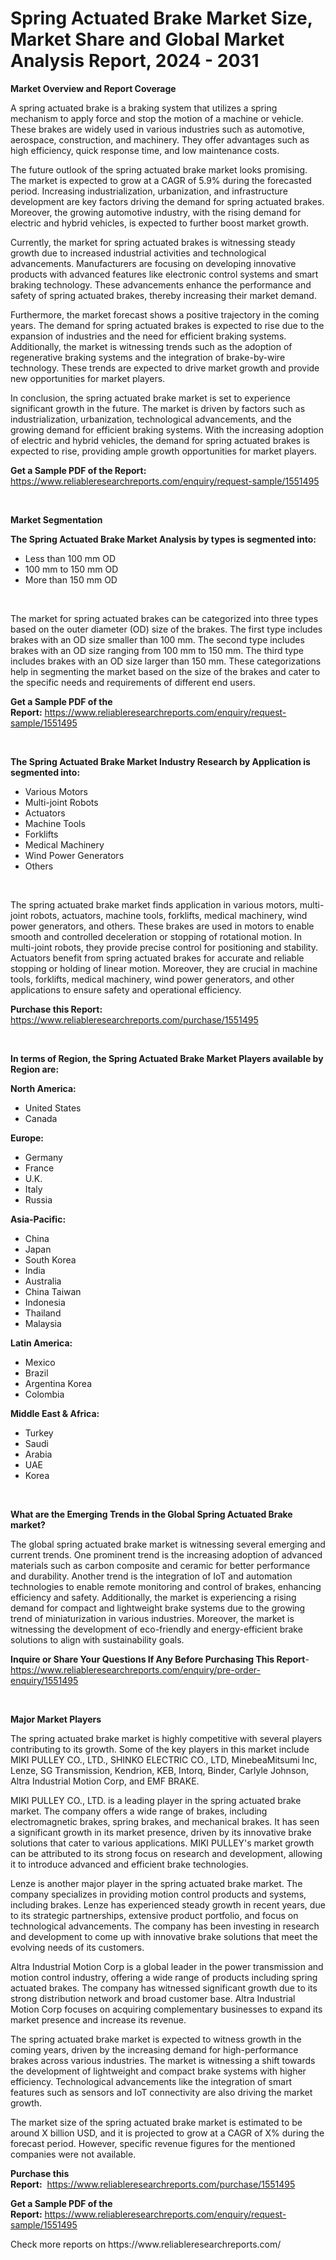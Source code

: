 <p><h1>Spring Actuated Brake Market Size, Market Share and Global Market Analysis Report, 2024 - 2031</h1></p><p><strong>Market Overview and Report Coverage</strong></p>
<p><p>A spring actuated brake is a braking system that utilizes a spring mechanism to apply force and stop the motion of a machine or vehicle. These brakes are widely used in various industries such as automotive, aerospace, construction, and machinery. They offer advantages such as high efficiency, quick response time, and low maintenance costs.</p><p>The future outlook of the spring actuated brake market looks promising. The market is expected to grow at a CAGR of 5.9% during the forecasted period. Increasing industrialization, urbanization, and infrastructure development are key factors driving the demand for spring actuated brakes. Moreover, the growing automotive industry, with the rising demand for electric and hybrid vehicles, is expected to further boost market growth.</p><p>Currently, the market for spring actuated brakes is witnessing steady growth due to increased industrial activities and technological advancements. Manufacturers are focusing on developing innovative products with advanced features like electronic control systems and smart braking technology. These advancements enhance the performance and safety of spring actuated brakes, thereby increasing their market demand.</p><p>Furthermore, the market forecast shows a positive trajectory in the coming years. The demand for spring actuated brakes is expected to rise due to the expansion of industries and the need for efficient braking systems. Additionally, the market is witnessing trends such as the adoption of regenerative braking systems and the integration of brake-by-wire technology. These trends are expected to drive market growth and provide new opportunities for market players.</p><p>In conclusion, the spring actuated brake market is set to experience significant growth in the future. The market is driven by factors such as industrialization, urbanization, technological advancements, and the growing demand for efficient braking systems. With the increasing adoption of electric and hybrid vehicles, the demand for spring actuated brakes is expected to rise, providing ample growth opportunities for market players.</p></p>
<p><strong>Get a Sample PDF of the Report:</strong> <a href="https://www.reliableresearchreports.com/enquiry/request-sample/1551495">https://www.reliableresearchreports.com/enquiry/request-sample/1551495</a></p>
<p>&nbsp;</p>
<p><strong>Market Segmentation</strong></p>
<p><strong>The Spring Actuated Brake Market Analysis by types is segmented into:</strong></p>
<p><ul><li>Less than 100 mm OD</li><li>100 mm to 150 mm OD</li><li>More than 150 mm OD</li></ul></p>
<p>&nbsp;</p>
<p><p>The market for spring actuated brakes can be categorized into three types based on the outer diameter (OD) size of the brakes. The first type includes brakes with an OD size smaller than 100 mm. The second type includes brakes with an OD size ranging from 100 mm to 150 mm. The third type includes brakes with an OD size larger than 150 mm. These categorizations help in segmenting the market based on the size of the brakes and cater to the specific needs and requirements of different end users.</p></p>
<p><strong>Get a Sample PDF of the Report:</strong>&nbsp;<a href="https://www.reliableresearchreports.com/enquiry/request-sample/1551495">https://www.reliableresearchreports.com/enquiry/request-sample/1551495</a></p>
<p>&nbsp;</p>
<p><strong>The Spring Actuated Brake Market Industry Research by Application is segmented into:</strong></p>
<p><ul><li>Various Motors</li><li>Multi-joint Robots</li><li>Actuators</li><li>Machine Tools</li><li>Forklifts</li><li>Medical Machinery</li><li>Wind Power Generators</li><li>Others</li></ul></p>
<p>&nbsp;</p>
<p><p>The spring actuated brake market finds application in various motors, multi-joint robots, actuators, machine tools, forklifts, medical machinery, wind power generators, and others. These brakes are used in motors to enable smooth and controlled deceleration or stopping of rotational motion. In multi-joint robots, they provide precise control for positioning and stability. Actuators benefit from spring actuated brakes for accurate and reliable stopping or holding of linear motion. Moreover, they are crucial in machine tools, forklifts, medical machinery, wind power generators, and other applications to ensure safety and operational efficiency.</p></p>
<p><strong>Purchase this Report:</strong>&nbsp; <a href="https://www.reliableresearchreports.com/purchase/1551495">https://www.reliableresearchreports.com/purchase/1551495</a></p>
<p>&nbsp;</p>
<p><strong>In terms of Region, the Spring Actuated Brake Market Players available by Region are:</strong></p>
<p>
    <p> <strong> North America: </strong>
        <ul>
            <li>United States</li>
            <li>Canada</li>
        </ul>
        </p> 
    <p> <strong> Europe: </strong>
        <ul>
            <li>Germany</li>
            <li>France</li>
            <li>U.K.</li>
            <li>Italy</li>
            <li>Russia</li>
        </ul>
        </p> 
    <p> <strong> Asia-Pacific: </strong>
        <ul>
            <li>China</li>
            <li>Japan</li>
            <li>South Korea</li>
            <li>India</li>
            <li>Australia</li>
            <li>China Taiwan</li>
            <li>Indonesia</li>
            <li>Thailand</li>
            <li>Malaysia</li>
        </ul>
        </p> 
    <p> <strong> Latin America: </strong>
        <ul>
            <li>Mexico</li>
            <li>Brazil</li>
            <li>Argentina Korea</li>
            <li>Colombia</li>
        </ul>
        </p> 
    <p> <strong> Middle East & Africa: </strong>
        <ul>
            <li>Turkey</li>
            <li>Saudi</li>
            <li>Arabia</li>
            <li>UAE</li>
            <li>Korea</li>
        </ul>
    </p>
    </p>
<p>&nbsp;</p>
<p><strong>What are the Emerging Trends in the Global Spring Actuated Brake market?</strong></p>
<p><p>The global spring actuated brake market is witnessing several emerging and current trends. One prominent trend is the increasing adoption of advanced materials such as carbon composite and ceramic for better performance and durability. Another trend is the integration of IoT and automation technologies to enable remote monitoring and control of brakes, enhancing efficiency and safety. Additionally, the market is experiencing a rising demand for compact and lightweight brake systems due to the growing trend of miniaturization in various industries. Moreover, the market is witnessing the development of eco-friendly and energy-efficient brake solutions to align with sustainability goals.</p></p>
<p><strong>Inquire or Share Your Questions If Any Before Purchasing This Report</strong>- <a href="https://www.reliableresearchreports.com/enquiry/pre-order-enquiry/1551495">https://www.reliableresearchreports.com/enquiry/pre-order-enquiry/1551495</a></p>
<p>&nbsp;</p>
<p><strong>Major Market Players</strong></p>
<p><p>The spring actuated brake market is highly competitive with several players contributing to its growth. Some of the key players in this market include MIKI PULLEY CO., LTD., SHINKO ELECTRIC CO., LTD, MinebeaMitsumi lnc, Lenze, SG Transmission, Kendrion, KEB, Intorq, Binder, Carlyle Johnson, Altra Industrial Motion Corp, and EMF BRAKE.</p><p>MIKI PULLEY CO., LTD. is a leading player in the spring actuated brake market. The company offers a wide range of brakes, including electromagnetic brakes, spring brakes, and mechanical brakes. It has seen a significant growth in its market presence, driven by its innovative brake solutions that cater to various applications. MIKI PULLEY's market growth can be attributed to its strong focus on research and development, allowing it to introduce advanced and efficient brake technologies.</p><p>Lenze is another major player in the spring actuated brake market. The company specializes in providing motion control products and systems, including brakes. Lenze has experienced steady growth in recent years, due to its strategic partnerships, extensive product portfolio, and focus on technological advancements. The company has been investing in research and development to come up with innovative brake solutions that meet the evolving needs of its customers.</p><p>Altra Industrial Motion Corp is a global leader in the power transmission and motion control industry, offering a wide range of products including spring actuated brakes. The company has witnessed significant growth due to its strong distribution network and broad customer base. Altra Industrial Motion Corp focuses on acquiring complementary businesses to expand its market presence and increase its revenue.</p><p>The spring actuated brake market is expected to witness growth in the coming years, driven by the increasing demand for high-performance brakes across various industries. The market is witnessing a shift towards the development of lightweight and compact brake systems with higher efficiency. Technological advancements like the integration of smart features such as sensors and IoT connectivity are also driving the market growth.</p><p>The market size of the spring actuated brake market is estimated to be around X billion USD, and it is projected to grow at a CAGR of X% during the forecast period. However, specific revenue figures for the mentioned companies were not available.</p></p>
<p><strong>Purchase this Report:</strong>&nbsp;&nbsp;<a href="https://www.reliableresearchreports.com/purchase/1551495">https://www.reliableresearchreports.com/purchase/1551495</a></p>
<p></p>
<p><strong>Get a Sample PDF of the Report:</strong>&nbsp;<a href="https://www.reliableresearchreports.com/enquiry/request-sample/1551495">https://www.reliableresearchreports.com/enquiry/request-sample/1551495</a></p>
<p>Check more reports on https://www.reliableresearchreports.com/</p>